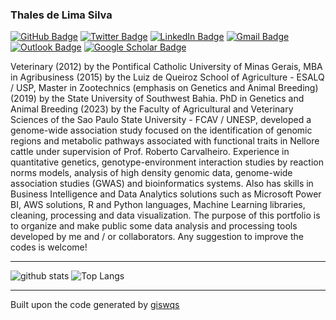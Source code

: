 ### Thales de Lima Silva

[![GitHub Badge](https://img.shields.io/github/followers/Thaleslsilva?style=social)](https://github.com/Thaleslsilva)
[![Twitter Badge](https://img.shields.io/twitter/follow/Thaleslsilva?style=social)](https://twitter.com/Thaleslsilva)
[![LinkedIn Badge](https://img.shields.io/badge/My-LinkedIn-blue)](https://www.linkedin.com/in/thales-lima-silva-77a99378/)
[![Gmail Badge](https://img.shields.io/badge/-medvet21@gmail.com-c14438?style=flat-square&logo=Gmail&logoColor=white&link=mailto:medvet21@gmail.com)](mailto:medvet21@gmail.com)
[![Outlook Badge](https://img.shields.io/badge/-tl.silva@unesp.br-0078d4?style=flat-square&logo=microsoft-outlook&logoColor=white&link=mailto:tl.silva@unesp.br)](mailto:tl.silva@unesp.br)
[![Google Scholar Badge](https://img.shields.io/badge/Google-Scholar-lightgrey)](https://scholar.google.com/citations?user=-gkii1kAAAAJ&hl=pt-PT)


Veterinary (2012) by the Pontifical Catholic University of Minas Gerais, MBA in Agribusiness (2015) by the Luiz de Queiroz School of Agriculture - ESALQ / USP, Master in Zootechnics (emphasis on Genetics and Animal Breeding) (2019) by the State University of Southwest Bahia. PhD in Genetics and Animal Breeding (2023) by the Faculty of Agricultural and Veterinary Sciences of the Sao Paulo State University - FCAV / UNESP, developed a genome-wide association study focused on the identification of genomic regions and metabolic pathways associated with functional traits in Nellore cattle under supervision of Prof. Roberto Carvalheiro. Experience in quantitative genetics, genotype-environment interaction studies by reaction norms models, analysis of high density genomic data, genome-wide association studies (GWAS) and bioinformatics systems. Also has skills in Business Intelligence and Data Analytics solutions such as Microsoft Power BI, AWS solutions, R and Python languages, Machine Learning libraries, cleaning, processing and data visualization. The purpose of this portfolio is to organize and make public some data analysis and processing tools developed by me and / or collaborators. Any suggestion to improve the codes is welcome!

---

![github stats](https://github-readme-stats.vercel.app/api?username=Thaleslsilva&show_icons=true)
![Top Langs](https://github-readme-stats.vercel.app/api/top-langs/?username=Thaleslsilva&hide=javascript,go,html)

---

Built upon the code generated by [giswqs](https://github.com/giswqs)



<!--
**Thaleslsilva/ThaleslSilva** is a ✨ _special_ ✨ repository because its `README.md` (this file) appears on your GitHub profile.

Here are some ideas to get you started:

- 🔭 I’m currently working on ...
- 🌱 I’m currently learning ...
- 👯 I’m looking to collaborate on ...
- 🤔 I’m looking for help with ...
- 💬 Ask me about ...
- 📫 How to reach me: ...
- 😄 Pronouns: ...
- ⚡ Fun fact: ...
-->
